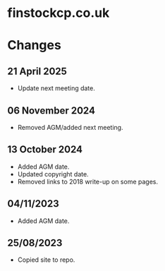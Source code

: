 # finstockcp.co.uk

# Changes

## 21 April 2025
- Update next meeting date.

## 06 November 2024
- Removed AGM/added next meeting.

## 13 October 2024
- Added AGM date.
- Updated copyright date.
- Removed links to 2018 write-up on some pages.

## 04/11/2023
- Added AGM date.

## 25/08/2023
- Copied site to repo.

